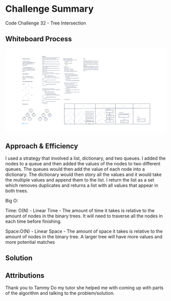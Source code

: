# Challenge Summary
<!-- Description of the challenge -->

Code Challenge 32 - Tree Intersection

## Whiteboard Process
<!-- Embedded whiteboard image -->
![Whiteboard Image](tree_intersection.png)

## Approach & Efficiency
<!-- What approach did you take? Why? What is the Big O space/time for this approach? -->

I used a strategy that involved a list, dictionary, and two queues. I added the nodes to a queue and then added the values of the nodes to two different queues. The queues would then add the value of each node into a dictionary. The dictionary would then story all the values and it would take the multiple values and append them to the list. I return the list as a set which removes duplicates and returns a list with all values that appear in both trees.

Big O:

Time: O(N) - Linear Time - The amount of time it takes is relative to the amount of nodes in the binary trees. It will need to traverse all the nodes in each time before finishing.

Space:O(N) - Linear Space - The amount of space it takes is relative to the amount of nodes in the binary tree. A larger tree will have more values and more potential matches


## Solution
<!-- Show how to run your code, and examples of it in action -->

## Attributions

Thank you to Tammy Do my tutor she helped me with coming up with parts of the algorithm and talking to the problem/solution.

